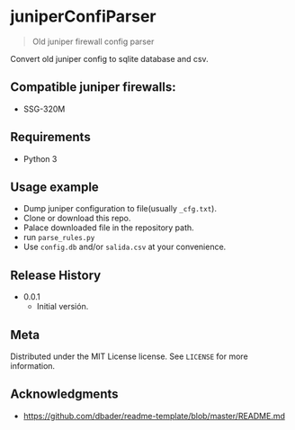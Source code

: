 # juniperConfiParser
> Old juniper firewall config parser

Convert old juniper config to sqlite database and csv.

## Compatible juniper firewalls:

* SSG-320M

## Requirements

* Python 3

## Usage example

* Dump juniper configuration to file(usually `_cfg.txt`).
* Clone or download this repo.
* Palace downloaded file in the repository path.
* run `parse_rules.py`
* Use `config.db` and/or `salida.csv` at your convenience.

## Release History

* 0.0.1
  * Initial versión.

## Meta

Distributed under the MIT License license. See ``LICENSE`` for more information.


## Acknowledgments

* https://github.com/dbader/readme-template/blob/master/README.md
